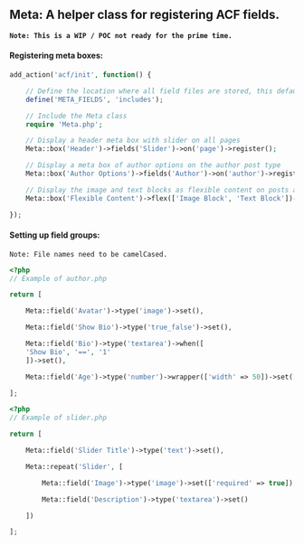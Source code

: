 ## Meta: A helper class for registering ACF fields.
**`Note: This is a WIP / POC not ready for the prime time.`**

#### Registering meta boxes:

```php
add_action('acf/init', function() {

	// Define the location where all field files are stored, this defaults to a folder called fields
	define('META_FIELDS', 'includes');

	// Include the Meta class
	require 'Meta.php';

	// Display a header meta box with slider on all pages
	Meta::box('Header')->fields('Slider')->on('page')->register();

	// Display a meta box of author options on the author post type
	Meta::box('Author Options')->fields('Author')->on('author')->register();

	// Display the image and text blocks as flexible content on posts and pages
	Meta::box('Flexible Content')->flex(['Image Block', 'Text Block'])->on(['post', 'page'])->register();

});
```

#### Setting up field groups:
`Note: File names need to be camelCased.`

```php
<?php
// Example of author.php

return [

	Meta::field('Avatar')->type('image')->set(),

	Meta::field('Show Bio')->type('true_false')->set(),

	Meta::field('Bio')->type('textarea')->when([
	'Show Bio', '==', '1'
	])->set(),

	Meta::field('Age')->type('number')->wrapper(['width' => 50])->set(['required' => true]),

];
```

```php
<?php
// Example of slider.php

return [

	Meta::field('Slider Title')->type('text')->set(),

	Meta::repeat('Slider', [

		Meta::field('Image')->type('image')->set(['required' => true]),

		Meta::field('Description')->type('textarea')->set()

	])

];

```

